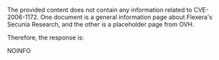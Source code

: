 The provided content does not contain any information related to CVE-2006-1172. One document is a general information page about Flexera's Secunia Research, and the other is a placeholder page from OVH.

Therefore, the response is:

NOINFO